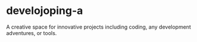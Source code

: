 # develojoping-a
A creative space for innovative projects including coding, any development adventures, or tools.
